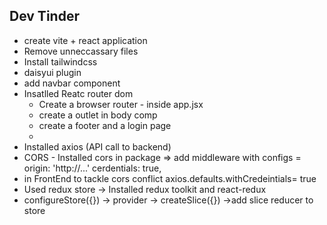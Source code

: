 ## Dev Tinder

- create vite + react application
- Remove unneccassary files
- Install tailwindcss
- daisyui plugin
- add navbar component
- Insatlled Reatc router dom
  - Create a browser router - inside app.jsx <BrowserRouter basename = "/">
  - create a outlet in body comp
  - create a footer and a login page
  -
- Installed axios (API call to backend)
- CORS - Installed cors in package => add middleware with configs = origin: 'http://...' cerdentials: true,
- in FrontEnd to tackle cors conflict axios.defaults.withCredeintials= true
- Used redux store -> Installed redux toolkit and react-redux
- configureStore({}) -> provider -> createSlice({}) ->add slice reducer to store
